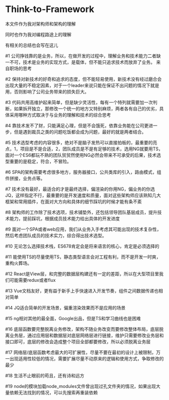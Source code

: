 # Think-to-Framework
本文件作为我对架构师和架构的理解

同时也作为我对编程路途上的理解

有相关的总结也会写在这儿

#1 公司挣钱靠的是业务，所以，在做开发的过程中，理解业务和技术能力二者缺一不可，技术是业务的实现方式，是载体，但不能只追求技术而放弃了业务。    来自职场的思考

#2 保持对新技术的好奇和追求的态度，但不能轻易使用，新技术没有经过磨合会出现大量的不稳定因素，对于一个leader来说只能在保证不出问题的情况下就是用，否则影响了公司业务带来的损失巨大。

#3 代码共用高维护起来简单，但是缺少灵活性，每有一个特列就需要加一次判断，如果拆开独立，那修改一个统一的地方又特别麻烦，两者各有自己的优劣，具体采用哪种方式取决于与业务的理解和技术的综合思考

#4 靠技术发不了财，只能满足心理，但是不会饿死，依靠业务能在公司更进一步，但是遇到裁员之类的问题吃饭都会成为问题，最好的就是两者结合。

#5 技术选型考虑的内容很多，绝对不是脑子发热可以直接拍板的，最重要的亮点，1，项目是不是合适，2，团队成员是不是有足够的技术，选用NG就要用TS，面对一个ES6都玩不熟的团队贸贸然使用NG必然会带来不可承受的后果，技术选型重要的是稳定，符合，不冒险。

#6 SPA的架构需要考虑很多地方，服务器接口，公共类库的引入，路由模式，组件拼接，业务点等。

#7 技术没有最好，最适合的才是最终选择，偏渲染的你用NG，偏业务的你选JQ，这样指定不行，最重要的是开发速度和质量，面对这些架构师应该熟知几大框架和常用插件，在面对大方向和具体的细节踩坑的时候才能有条不紊

#8 架构师的工作除了技术选项，技术铺垫外，还包括领导团队基层成员，提升技术能力，提前踩坑，根据成员技术能力给出具体的开发进度

#9 面对一个SPA或者web应用，我们从业务入手考虑其可能出现的技术复杂性，然后考虑团队成员的技术实力，综合得出技术选型。

#10 无论怎么选择技术栈，ES678肯定会是将来语言的核心，肯定是必须选择的

#11 能使用TS的尽量使用TS，静态类型语言会对工程有利，而不是开发一时爽，重构火葬场。

#12 React是View层，和完整的数据层构建还有一定的差距，所以在大型项目里我们可能需要redux或者flux

#13 Vue文档友好，更有益于新手上手快速进入开发节奏，组件之间数据传递也相对简单

#14 JQ适合简单的开发场景，偏重渲染效果而不是应用的场景

#15 ng相对其他的最全面，Google出品，但是TS和学习曲线也是困难

#16 底层函数要完整脱离业务修改，架构不随业务改变而要修改整体布局，底层脱离业务层，通过应用层和数据层对底层网络层进行链接，维护只需要修改业务层和接口即可，底层的修改会造成整个项目全部都要修改，所以必须脱离业务层

#17 网络层/底层函数考虑最大的可扩展性，尽量不要在最初的设计上被限制，万一出现适用性较低的情况，需要扩展尽量不动原来的逻辑和使用方式，争取修改的最少

#18 生活不止眼前的苟且，还有诗和远方

#19 node的模块加载node_modules文件曾出现过孔文件夹的情况，如果出现大量依赖无法找到的情况，可以先搜索再重装依赖